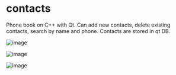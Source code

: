 # contacts
Phone book on C++ with Qt.
Can add new contacts, delete existing contacts, search by name and phone. Contacts are stored in qt DB.

![image](https://user-images.githubusercontent.com/37781266/185083050-aa2c8441-9cd2-4cea-9ac8-181da9b2ce76.png)

![image](https://user-images.githubusercontent.com/37781266/185083734-d2465f57-48f8-4a9e-8cdb-4da1ac4866fa.png)

![image](https://user-images.githubusercontent.com/37781266/185082990-774fa178-144e-49a8-b30a-a428237a749a.png)


